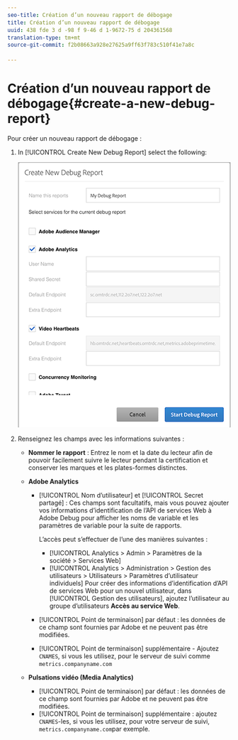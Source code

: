 ```yaml
---
seo-title: Création d’un nouveau rapport de débogage
title: Création d’un nouveau rapport de débogage
uuid: 438 fde 3 d -98 f 9-46 d 1-9672-75 d 204361568
translation-type: tm+mt
source-git-commit: f2b08663a928e27625a9ff63f783c510f41e7a8c

---
```



# Création d’un nouveau rapport de débogage{#create-a-new-debug-report}

Pour créer un nouveau rapport de débogage :

1. In [!UICONTROL Create New Debug Report] select the following:

   ![](assets/create-new-debug-report.png)

1. Renseignez les champs avec les informations suivantes :

   * **Nommer le rapport** : Entrez le nom et la date du lecteur afin de pouvoir facilement suivre le lecteur pendant la certification et conserver les marques et les plates-formes distinctes.
   * **Adobe Analytics**

      * [!UICONTROL Nom d’utilisateur] et [!UICONTROL Secret partagé] : Ces champs sont facultatifs, mais vous pouvez ajouter vos informations d’identification de l’API de services Web à Adobe Debug pour afficher les noms de variable et les paramètres de variable pour la suite de rapports.

         L’accès peut s’effectuer de l’une des manières suivantes :

         * [!UICONTROL Analytics &gt; Admin &gt; Paramètres de la société &gt; Services Web]
         * [!UICONTROL Analytics &gt; Administration &gt; Gestion des utilisateurs &gt; Utilisateurs &gt; Paramètres d’utilisateur individuels] Pour créer des informations d’identification d’API de services Web pour un nouvel utilisateur, dans [!UICONTROL Gestion des utilisateurs], ajoutez l’utilisateur au groupe d’utilisateurs **Accès au service Web**.
      * [!UICONTROL Point de terminaison] par défaut : les données de ce champ sont fournies par Adobe et ne peuvent pas être modifiées.
      * [!UICONTROL Point de terminaison] supplémentaire - Ajoutez `CNAMES`, si vous les utilisez, pour le serveur de suivi comme `metrics.companyname.com`
   * **Pulsations vidéo (Media Analytics)**

      * [!UICONTROL Point de terminaison] par défaut : les données de ce champ sont fournies par Adobe et ne peuvent pas être modifiées.
      * [!UICONTROL Point de terminaison] supplémentaire : ajoutez `CNAMES`-les, si vous les utilisez, pour votre serveur de suivi, `metrics.companyname.com`par exemple.



